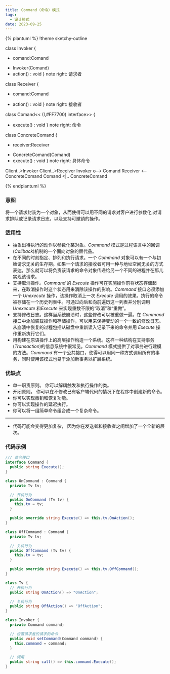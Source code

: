 ```yaml
---
title: Command（命令）模式
tags: 
  - 设计模式
date: 2023-09-25
---
```


{% plantuml %}
!theme sketchy-outline

class Invoker
{
  - comand:Comand
  + Invoker(Comand)
  + action() : void
}
note right: 请求者

class Receiver
{
  - comand:Comand
  + action() : void
}
note right: 接收者

class Comand<< (I,#FF7700) interface>>
{
  + execute() : void
}
note right: 命令

class ConcreteComand
{
  - receiver:Receiver
  + ConcreteComand(Comand)
  + execute() : void
}
note right: 具体命令

Client..>Invoker
Client..>Receiver
Invoker o--> Comand
Receiver <-- ConcreteComand
Comand <|.. ConcreteComand

{% endplantuml %}

### 意图
将一个请求封装为一个对象，从而使得可以用不同的请求对客户进行参数化;对请求排队或记录请求日志，以及支持可撤销的操作。

### 适用性
* 抽象出待执行的动作以参数化某对象。*Command* 模式是过程语言中的回调(*Callback*)机制的一个面向对象的替代品。
* 在不同的时刻指定、排列和执行请求。一个 *Command* 对象可以有一个与初始请求无关的生存期。如果一个请求的接收者可用一种与地址空间无关的方式表达，那么就可以将负责该请求的命令对象传递给另一个不同的进程并在那儿实现该请求。
* 支持取消操作。*Command* 的 *Execute* 操作可在实施操作前将状态存储起来，在取消操作时这个状态用来消除该操作的影响。*Command* 接口必须添加一个 *Unexecute* 操作，该操作取消上一次 *Execute* 调用的效果。执行的命令被存储在一个历史列表中。可通过向后和向前遍历这一列表并分别调用 *Unexecute* 和*Execute* 来实现重数不限的“取消”和“重做”。
* 支持修改日志。这样当系统崩溃时，这些修改可以被重做一遍。在 *Command* 接口中添加装载操作和存储操作，可以用来保持变动的一个一致的修改日志。从崩溃中恢复的过程包括从磁盘中重新读入记录下来的命令并用 *Execute* 操作重新执行它们。
* 用构建在原语操作上的高层操作构造一个系统。这样一种结构在支持事务(*Transaction*)的信息系统中很常见。*Command* 模式提供了对事务进行建模的方法。*Command* 有一个公共接口，使得可以用同一种方式调用所有的事务，同时使用该模式也易于添加新事务以扩展系统。

### 优缺点
* 单一职责原则。 你可以解耦触发和执行操作的类。
* 开闭原则。 你可以在不修改已有客户端代码的情况下在程序中创建新的命令。
* 你可以实现撤销和恢复功能。
* 你可以实现操作的延迟执行。
* 你可以将一组简单命令组合成一个复杂命令。

---

* 代码可能会变得更加复杂， 因为你在发送者和接收者之间增加了一个全新的层次。

### 代码示例
```c#
/// 命令接口
interface Command {
  public string Execute();
}

class OnCommand : Command {
  private Tv tv;

  // 开机行为
  public OnCommand (Tv tv) {
    this.tv = tv;
  }

  public override string Execute() => this.tv.OnAction();
}

class OffCommand : Command {
  private Tv tv;

  // 关机行为
  public OffCommand (Tv tv) {
    this.tv = tv;
  }

  public override string Execute() => this.tv.OffCommand();
}

class Tv {
  // 开机行为
  public string OnAction() => "OnAction";

  // 关机行为
  public string OffAction() => "OffAction";
}

class Invoker {
  private Command command;

  // 设置请求者的请求的命令
  public void setCommand(Command command) {
    this.command = command;
  }

  // 调用
  public string call() => this.command.Execute();
}
```
